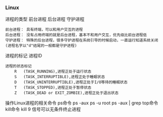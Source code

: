 ### Linux

进程的类型
    前台进程   后台进程   守护进程

    前台进程： 具有终端，可以和用户交互的进程
    后台进程： 没有占用终端的就是后台进程，基本不和用户交互，优先级比前台进程低
    守护进程： 特殊的后台进程，很多守护进程在系统引导的时候启动，一直运行知道系统关闭 (进程名字以"d"结尾的一般都是守护进程)

进程的标记
    进程ID

    进程的状态标记
        R   (TASK_RUNNING),进程正处于运行状态
        S   (TASK_INTERRUPTIBLE),进程正处于睡眠状态
        D   (TASK_UNINTERRUPTIBLE),进程正处于I/O等待的睡眠状态
        T   (TASK_STOPPED),进程正处于暂停状态
        Z   (TASK_DEAD or EXIT_ZOMBIE),进程正处于退出状态


操作Linux进程的相关命令
    ps命令  ps -aux     ps -u root      ps -aux | grep
    top命令
    kill命令    kill 9 信号可以无条件终止进程